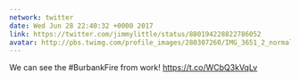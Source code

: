 ```yaml
---
network: twitter
date: Wed Jun 28 22:40:32 +0000 2017
link: https://twitter.com/jimmylittle/status/880194228822786052
avatar: http://pbs.twimg.com/profile_images/280307260/IMG_3651_2_normal.jpg
---
```


We can see the #BurbankFire from work! https://t.co/WCbQ3kVqLv
